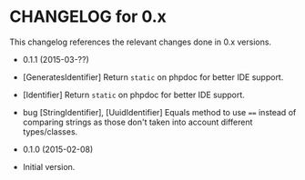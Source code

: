 CHANGELOG for 0.x
===================

This changelog references the relevant changes done in 0.x versions.

* 0.1.1 (2015-03-??)

 * [GeneratesIdentifier] Return `static` on phpdoc for better IDE support.
 * [Identifier] Return `static` on phpdoc for better IDE support.
 * bug [StringIdentifier], [UuidIdentifier] Equals method to use `==` instead of comparing strings as those don't taken into account different types/classes.


* 0.1.0 (2015-02-08)

 * Initial version.
